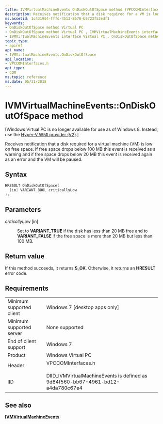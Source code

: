 ```yaml
---
title: IVMVirtualMachineEvents OnDiskOutOfSpace method (VPCCOMInterfaces.h)
description: Receives notification that a disk required for a VM is low on free space.
ms.assetid: 1c431904-fffd-4513-8670-b9723f53edf1
keywords:
- OnDiskOutOfSpace method Virtual PC
- OnDiskOutOfSpace method Virtual PC , IVMVirtualMachineEvents interface
- IVMVirtualMachineEvents interface Virtual PC , OnDiskOutOfSpace method
topic_type:
- apiref
api_name:
- IVMVirtualMachineEvents.OnDiskOutOfSpace
api_location:
- VPCCOMInterfaces.h
api_type:
- COM
ms.topic: reference
ms.date: 05/31/2018
---
```


# IVMVirtualMachineEvents::OnDiskOutOfSpace method

\[Windows Virtual PC is no longer available for use as of Windows 8. Instead, use the [Hyper-V WMI provider (V2)](/windows/desktop/HyperV_v2/windows-virtualization-portal).\]

Receives notification that a disk required for a virtual machine (VM) is low on free space. If free space drops below 100 MB this event is received as a warning and if free space drops below 20 MB this event is received again as an error and the VM will be paused.

## Syntax


```C++
HRESULT OnDiskOutOfSpace(
  [in] VARIANT_BOOL criticallyLow
);
```



## Parameters

<dl> <dt>

*criticallyLow* \[in\]
</dt> <dd>

Set to **VARIANT\_TRUE** if the disk has less than 20 MB free and to **VARIANT\_FALSE** if the free space is more than 20 MB but less than 100 MB.

</dd> </dl>

## Return value

If this method succeeds, it returns **S\_OK**. Otherwise, it returns an **HRESULT** error code.

## Requirements



|                                     |                                                                                               |
|-------------------------------------|-----------------------------------------------------------------------------------------------|
| Minimum supported client<br/> | Windows 7 \[desktop apps only\]<br/>                                                    |
| Minimum supported server<br/> | None supported<br/>                                                                     |
| End of client support<br/>    | Windows 7<br/>                                                                          |
| Product<br/>                  | Windows Virtual PC<br/>                                                                 |
| Header<br/>                   | <dl> <dt>VPCCOMInterfaces.h</dt> </dl> |
| IID<br/>                      | DIID\_IVMVirtualMachineEvents is defined as 9d84f560-bb67-4961-bd12-a4da780c67e4<br/>   |



## See also

<dl> <dt>

[**IVMVirtualMachineEvents**](ivmvirtualmachineevents.md)
</dt> </dl>

 

